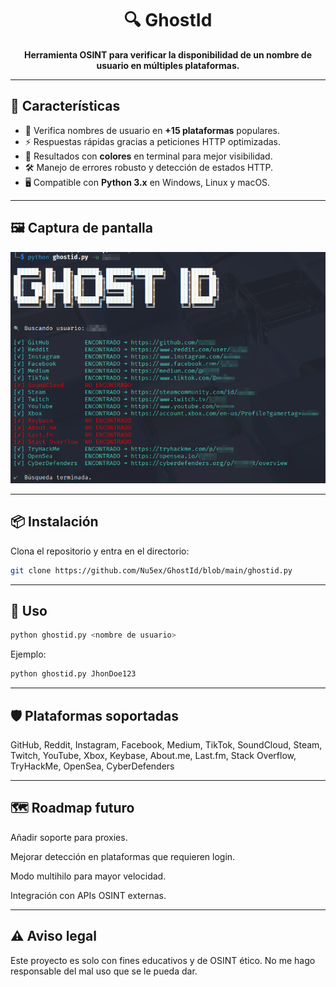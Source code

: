 <h1 align="center">🔍 GhostId</h1>
<p align="center">
  <b>Herramienta OSINT para verificar la disponibilidad de un nombre de usuario en múltiples plataformas.</b>
</p>

---

## 🚀 Características
- 🔎 Verifica nombres de usuario en **+15 plataformas** populares.
- ⚡ Respuestas rápidas gracias a peticiones HTTP optimizadas.
- 🎨 Resultados con **colores** en terminal para mejor visibilidad.
- 🛠️ Manejo de errores robusto y detección de estados HTTP.
- 🖥️ Compatible con **Python 3.x** en Windows, Linux y macOS.

---

## 🖼️ Captura de pantalla
<p align="center">
  <img src="https://github.com/Nu5ex/assets/blob/main/ghostid2.png" alt="Demo" width="700">
</p>

---

## 📦 Instalación
Clona el repositorio y entra en el directorio:
```bash
git clone https://github.com/Nu5ex/GhostId/blob/main/ghostid.py
```
---
## 🚀 Uso
```bash
python ghostid.py <nombre de usuario>
```
Ejemplo:
```bash
python ghostid.py JhonDoe123
```
---
## 🛡️ Plataformas soportadas
GitHub, Reddit, Instagram, Facebook, Medium, TikTok, SoundCloud, Steam, Twitch, YouTube, Xbox, Keybase, About.me, Last.fm, Stack Overflow, TryHackMe, OpenSea, CyberDefenders

---
## 🗺️ Roadmap futuro
 Añadir soporte para proxies.

 Mejorar detección en plataformas que requieren login.

 Modo multihilo para mayor velocidad.

 Integración con APIs OSINT externas.
 
---
## ⚠️ Aviso legal
Este proyecto es solo con fines educativos y de OSINT ético.
No me hago responsable del mal uso que se le pueda dar.
